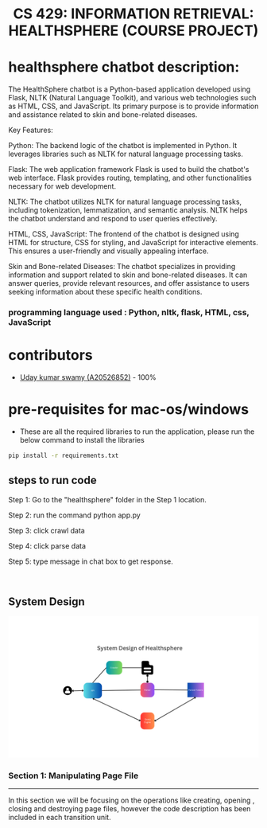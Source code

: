 <h1 align="center">  CS 429: INFORMATION RETRIEVAL: HEALTHSPHERE (COURSE PROJECT)
</h1>

# healthsphere chatbot description:
The HealthSphere chatbot is a Python-based application developed using Flask, NLTK (Natural Language Toolkit), and various web technologies such as HTML, CSS, and JavaScript. Its primary purpose is to provide information and assistance related to skin and bone-related diseases.

Key Features:

Python: The backend logic of the chatbot is implemented in Python. It leverages libraries such as NLTK for natural language processing tasks.

Flask: The web application framework Flask is used to build the chatbot's web interface. Flask provides routing, templating, and other functionalities necessary for web development.

NLTK: The chatbot utilizes NLTK for natural language processing tasks, including tokenization, lemmatization, and semantic analysis. NLTK helps the chatbot understand and respond to user queries effectively.

HTML, CSS, JavaScript: The frontend of the chatbot is designed using HTML for structure, CSS for styling, and JavaScript for interactive elements. This ensures a user-friendly and visually appealing interface.

Skin and Bone-related Diseases: The chatbot specializes in providing information and support related to skin and bone-related diseases. It can answer queries, provide relevant resources, and offer assistance to users seeking information about these specific health conditions.



### programming language used : Python, nltk, flask, HTML, css, JavaScript


# contributors
- [Uday kumar swamy (A20526852)](https://github.com/udaykumarswamy) - 100%



# pre-requisites for mac-os/windows

- These are all the required libraries to run the application, please run the below command to install the libraries
```bash
pip install -r requirements.txt
```

## steps to run code

Step 1: Go to the "healthsphere" folder in the Step 1 location. 

Step 2: run the command python app.py

Step 3: click crawl data 

Step 4: click parse data 

Step 5: type message in chat box to get response.

<p>
 
</p>
<br>

## System Design 
![system design](images/systemdesign.png)

### Section 1: Manipulating Page File
-----
In this section we will be focusing on the operations like creating, opening , closing and destroying page files,
however the code description has been included in each transition unit.



